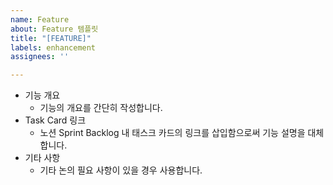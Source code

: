```yaml
---
name: Feature
about: Feature 템플릿
title: "[FEATURE]"
labels: enhancement
assignees: ''

---
```


- 기능 개요
   - 기능의 개요를 간단히 작성합니다.
- Task Card 링크
   - 노션 Sprint Backlog 내 태스크 카드의 링크를 삽입함으로써 기능 설명을 대체합니다.
- 기타 사항
   - 기타 논의 필요 사항이 있을 경우 사용합니다.
